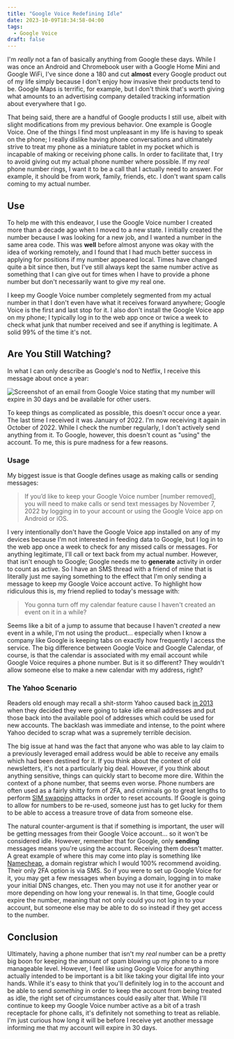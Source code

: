 ```yaml
---
title: "Google Voice Redefining Idle"
date: 2023-10-09T18:34:58-04:00
tags:
  - Google Voice
draft: false
---
```


I'm _really_ not a fan of basically anything from Google these days. While I was once an Android and Chromebook user with a Google Home Mini and Google WiFi, I've since done a 180 and cut **almost** every Google product out of my life simply because I don't enjoy how invasive their products tend to be. Google Maps is terrific, for example, but I don't think that's worth giving what amounts to an advertising company detailed tracking information about everywhere that I go.

That being said, there are a handful of Google products I still use, albeit with slight modifications from my previous behavior. One example is Google Voice. One of the things I find most unpleasant in my life is having to speak on the phone; I really dislike having phone conversations and ultimately strive to treat my phone as a miniature tablet in my pocket which is incapable of making or receiving phone calls. In order to facilitate that, I try to avoid giving out my actual phone number where possible. If my _real_ phone number rings, I want it to be a call that I actually need to answer. For example, it should be from work, family, friends, etc. I don't want spam calls coming to my actual number.

## Use

To help me with this endeavor, I use the Google Voice number I created more than a decade ago when I moved to a new state. I initially created the number because I was looking for a new job, and I wanted a number in the same area code. This was **well** before almost anyone was okay with the idea of working remotely, and I found that I had much better success in applying for positions if my number appeared local. Times have changed quite a bit since then, but I've still always kept the same number active as something that I can give out for times when I have to provide a phone number but don't necessarily want to give my real one.

I keep my Google Voice number completely segmented from my actual number in that I don't even have what it receives forward anywhere; Google Voice is the first and last stop for it. I also don't install the Google Voice app on my phone; I typically log in to the web app once or twice a week to check what junk that number received and see if anything is legitimate. A solid 99% of the time it's not.

## Are You Still Watching?

In what I can only describe as Google's nod to Netflix, I receive this message about once a year:

![Screenshot of an email from Google Voice stating that my number will expire in 30 days and be available for other users.](/2022/google_void_idle.png)

To keep things as complicated as possible, this doesn't occur once a year. The last time I received it was January of 2022. I'm now receiving it again in October of 2022. While I check the number regularly, I don't actively send anything from it. To Google, however, this doesn't count as "using" the account. To me, this is pure madness for a few reasons.

### Usage

My biggest issue is that Google defines usage as making calls or sending messages:

> If you’d like to keep your Google Voice number [number removed], you will need to make calls or send text messages by November 7, 2022 by logging in to your account or using the Google Voice app on Android or iOS.

I very intentionally don't have the Google Voice app installed on any of my devices because I'm not interested in feeding data to Google, but I log in to the web app once a week to check for any missed calls or messages. For anything legitimate, I'll call or text back from my actual number. However, that isn't enough to Google; Google needs me to **generate** activity in order to count as active. So I have an SMS thread with a friend of mine that is literally just me saying something to the effect that I'm only sending a message to keep my Google Voice account active. To highlight how ridiculous this is, my friend replied to today's message with:

> You gonna turn off my calendar feature cause I haven't created an event on it in a while?

Seems like a bit of a jump to assume that because I haven't _created_ a new event in a while, I'm not using the product... especially when I know a company like Google is keeping tabs on exactly how frequently I access the service. The big difference between Google Voice and Google Calendar, of course, is that the calendar is associated with my email account while Google Voice requires a phone number. But is it so different? They wouldn't allow someone else to make a new calendar with my address, right?

### The Yahoo Scenario

Readers old enough may recall a shit-storm Yahoo caused back [in 2013](https://www.cnet.com/culture/can-yahoo-recycle-your-username-and-protect-your-data/) when they decided they were going to take idle email addresses and put those back into the available pool of addresses which could be used for new accounts. The backlash was immediate and intense, to the point where Yahoo decided to scrap what was a supremely terrible decision.

The big issue at hand was the fact that anyone who was able to lay claim to a previously leveraged email address would be able to receive any emails which had been destined for it. If you think about the context of old newsletters, it's not a particularly big deal. However, if you think about anything sensitive, things can quickly start to become more dire. Within the context of a phone number, that seems even worse. Phone numbers are often used as a fairly shitty form of 2FA, and criminals go to great lengths to perform [SIM swapping](https://en.wikipedia.org/wiki/SIM_swap_scam) attacks in order to reset accounts. If Google is going to allow for numbers to be re-used, someone just has to get lucky for them to be able to access a treasure trove of data from someone else.

The natural counter-argument is that if something is important, the user will be getting messages from their Google Voice account... so it won't be considered idle. However, remember that for Google, only **sending** messages means you're using the account. Receiving them doesn't matter. A great example of where this may come into play is something like [Namecheap](https://www.namecheap.com/), a domain registrar which I would 100% recommend avoiding. Their only 2FA option is via SMS. So if you were to set up Google Voice for it, you may get a few messages when buying a domain, logging in to make your initial DNS changes, etc. Then you may not use it for another year or more depending on how long your renewal is. In that time, Google could expire the number, meaning that not only could you not log in to your account, but someone else may be able to do so instead if they get access to the number.

## Conclusion

Ultimately, having a phone number that isn't my _real_ number can be a pretty big boon for keeping the amount of spam blowing up my phone to a more manageable level. However, I feel like using Google Voice for anything actually intended to be important is a bit like taking your digital life into your hands. While it's easy to think that you'll definitely log in to the account and be able to send _something_ in order to keep the account from being treated as idle, the right set of circumstances could easily alter that. While I'll continue to keep my Google Voice number active as a bit of a trash receptacle for phone calls, it's definitely not something to treat as reliable. I'm just curious how long it will be before I receive yet another message informing me that my account will expire in 30 days.
